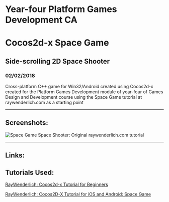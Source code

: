 # Year-four Platform Games Development CA 
# Cocos2d-x Space Game
## Side-scrolling 2D Space Shooter
### 02/02/2018

Cross-platform C++ game for Win32/Android created using Cocos2d-x created for the Platform Games Development module of year-four of Games Design and Development course using the Space Game tutorial at raywenderlich.com as a starting point

---

## Screenshots:

![Space Game](https://raw.githubusercontent.com/joeaoregan/Yr4-Platform-Games-Development-CA/master/Screenshots/Spacegame.jpg "Space Shooter: Original raywenderlich.com tutorial")
Space Shooter: Original raywenderlich.com tutorial

---

## Links: 


## Tutorials Used:

[RayWenderlich: Cocos2d-x Tutorial for Beginners](https://www.raywenderlich.com/95835/cocos2d-x-tutorial-beginners)

[RayWenderlich: Cocos2D-X Tutorial for iOS and Android: Space Game](https://www.raywenderlich.com/33752/cocos2d-x-tutorial-for-ios-and-android-space-game)